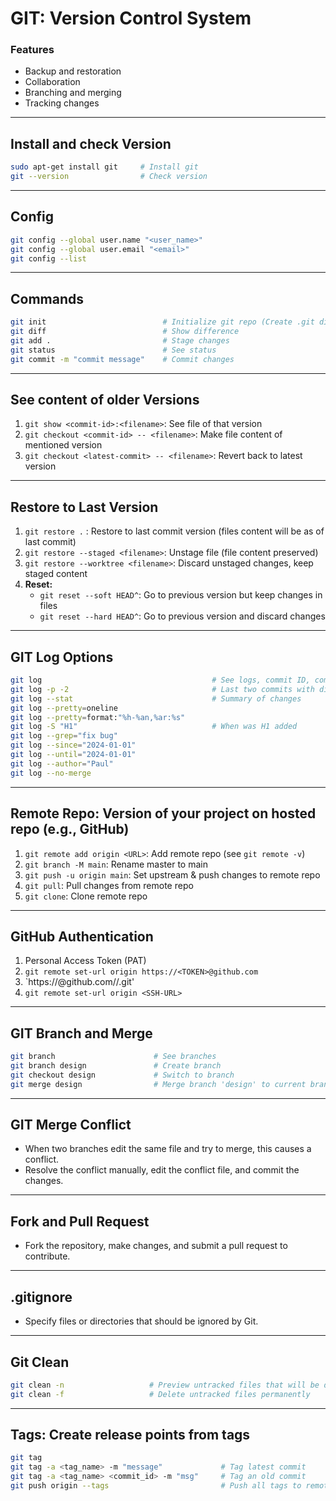 
# GIT: Version Control System

### Features
- Backup and restoration
- Collaboration
- Branching and merging
- Tracking changes

---

## Install and check Version

```bash
sudo apt-get install git     # Install git
git --version                # Check version
```

---

## Config

```bash
git config --global user.name "<user_name>"
git config --global user.email "<email>"
git config --list
```

---

## Commands

```bash
git init                          # Initialize git repo (Create .git directory)
git diff                          # Show difference
git add .                         # Stage changes
git status                        # See status
git commit -m "commit message"    # Commit changes
```

---

## See content of older Versions

1. `git show <commit-id>:<filename>`: See file of that version
2. `git checkout <commit-id> -- <filename>`: Make file content of mentioned version
3. `git checkout <latest-commit> -- <filename>`: Revert back to latest version

---

## Restore to Last Version

1. `git restore .` : Restore to last commit version (files content will be as of last commit)
2. `git restore --staged <filename>`: Unstage file (file content preserved)
3. `git restore --worktree <filename>`: Discard unstaged changes, keep staged content
4. **Reset:**
    - `git reset --soft HEAD^`: Go to previous version but keep changes in files
    - `git reset --hard HEAD^`: Go to previous version and discard changes

---

## GIT Log Options

```bash
git log                                      # See logs, commit ID, commit messages
git log -p -2                                # Last two commits with diff
git log --stat                               # Summary of changes
git log --pretty=oneline
git log --pretty=format:"%h-%an,%ar:%s"
git log -S "H1"                              # When was H1 added
git log --grep="fix bug"
git log --since="2024-01-01"
git log --until="2024-01-01"
git log --author="Paul"
git log --no-merge
```

---

## Remote Repo: Version of your project on hosted repo (e.g., GitHub)

1. `git remote add origin <URL>`: Add remote repo (see `git remote -v`)
2. `git branch -M main`: Rename master to main
3. `git push -u origin main`: Set upstream & push changes to remote repo
4. `git pull`: Pull changes from remote repo
5. `git clone`: Clone remote repo

---

## GitHub Authentication

1. Personal Access Token (PAT)
2. `git remote set-url origin https://<TOKEN>@github.com`
3. `https://<TOKEN>@github.com/<USERNAME>/<REPO>.git'
4. `git remote set-url origin <SSH-URL>`

---

## GIT Branch and Merge

```bash
git branch                      # See branches            
git branch design               # Create branch
git checkout design             # Switch to branch
git merge design                # Merge branch 'design' to current branch
```

---

## GIT Merge Conflict

- When two branches edit the same file and try to merge, this causes a conflict.
- Resolve the conflict manually, edit the conflict file, and commit the changes.

---

## Fork and Pull Request

- Fork the repository, make changes, and submit a pull request to contribute.

---

## .gitignore

- Specify files or directories that should be ignored by Git.

---

## Git Clean

```bash
git clean -n                   # Preview untracked files that will be deleted
git clean -f                   # Delete untracked files permanently
```

---

## Tags: Create release points from tags

```bash
git tag
git tag -a <tag_name> -m "message"             # Tag latest commit
git tag -a <tag_name> <commit_id> -m "msg"     # Tag an old commit
git push origin --tags                         # Push all tags to remote
```
